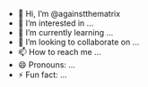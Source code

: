 - 👋 Hi, I’m @againstthematrix
- 👀 I’m interested in ...
- 🌱 I’m currently learning ...
- 💞️ I’m looking to collaborate on ...
- 📫 How to reach me ...
- 😄 Pronouns: ...
- ⚡ Fun fact: ...

<!---
againstthematrix/againstthematrix is a ✨ special ✨ repository because its `README.md` (this file) appears on your GitHub profile.
You can click the Preview link to take a look at your changes.
--->
